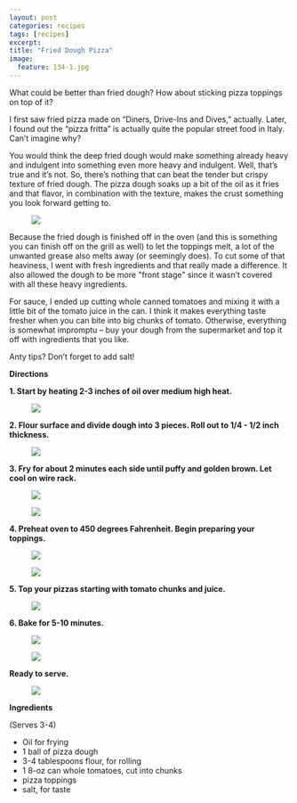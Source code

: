```yaml
---
layout: post
categories: recipes
tags: [recipes]
excerpt: 
title: "Fried Dough Pizza"
image:
  feature: 134-1.jpg
---
```


What could be better than fried dough?  How about sticking pizza toppings on top of it?  

I first saw fried pizza made on “Diners, Drive-Ins and Dives,” actually.  Later, I found out the “pizza fritta” is actually quite the popular street food in Italy.  Can’t imagine why?

You would think the deep fried dough would make something already heavy and indulgent into something even more heavy and indulgent.  Well, that’s true and it’s not.  So, there’s nothing that can beat the tender but crispy texture of fried dough.  The pizza dough soaks up a bit of the oil as it fries and that flavor, in combination with the texture, makes the crust something you look forward getting to.

<figure> <img src='/images/134-2.jpg'> </figure>

Because the fried dough is finished off in the oven (and this is something you can finish off on the grill as well) to let the toppings melt, a lot of the unwanted grease also melts away (or seemingly does).  To cut some of that heaviness, I went with fresh ingredients and that really made a difference.  It also allowed the dough to be more "front stage" since it wasn’t covered with all these heavy ingredients.

For sauce, I ended up cutting whole canned tomatoes and mixing it with a little bit of the tomato juice in the can.  I think it makes everything taste fresher when you can bite into big chunks of tomato.   Otherwise, everything is somewhat impromptu – buy your dough from the supermarket and top it off with ingredients that you like.  

Anty tips?  Don’t forget to add salt!
 
__Directions__ 

__1. Start by heating 2-3 inches of oil over medium high heat.__  

<figure> <img src='/images/134-3.jpg'> </figure>


__2. Flour surface and divide dough into 3 pieces. Roll out to 1/4 - 1/2 inch thickness.__

<figure> <img src='/images/134-4.jpg'> </figure>

__3. Fry for about 2 minutes each side until puffy and golden brown.  Let cool on wire rack.__

<figure> <img src='/images/134-5.jpg'> </figure>

<figure> <img src='/images/134-6.jpg'> </figure>

__4. Preheat oven to 450 degrees Fahrenheit.  Begin preparing your toppings.__

<figure> <img src='/images/134-7.jpg'> </figure>

<figure> <img src='/images/134-8.jpg'> </figure>

__5. Top your pizzas starting with tomato chunks and juice.__  

<figure> <img src='/images/134-10.jpg'> </figure>

__6. Bake for 5-10 minutes.__

<figure> <img src='/images/134-11.jpg'> </figure>

<figure> <img src='/images/134-12.jpg'> </figure>

__Ready to serve.__

<figure> <img src='/images/134-13.jpg'> </figure>

<section class='recipe'>
<p><strong>Ingredients</strong></p>

<p>(Serves 3-4)</p>

<ul><li>Oil for frying</li><li>1 ball of pizza dough</li><li>3-4 tablespoons flour, for rolling</li><li>1 8-oz can whole tomatoes, cut into chunks</li><li>pizza toppings</li><li>salt, for taste</li></ul></section>
